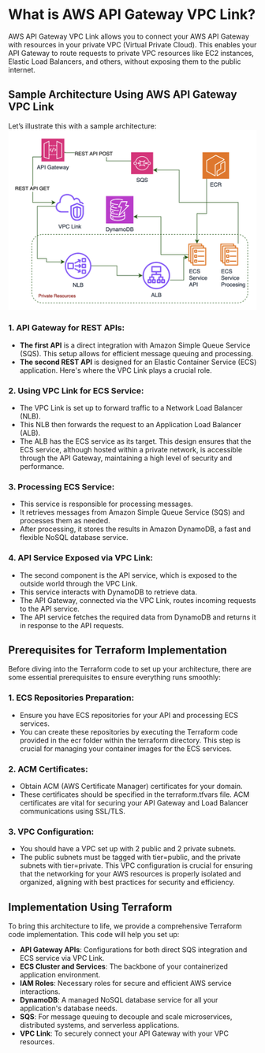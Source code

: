 # What is AWS API Gateway VPC Link?

AWS API Gateway VPC Link allows you to connect your AWS API Gateway with resources in your private VPC (Virtual Private Cloud). This enables your API Gateway to route requests to private VPC resources like EC2 instances, Elastic Load Balancers, and others, without exposing them to the public internet.

## Sample Architecture Using AWS API Gateway VPC Link

Let’s illustrate this with a sample architecture: ![AWS VPC LINK](VPC_Link.png "AWS VPC LINK")

### 1. API Gateway for REST APIs:
- **The first API** is a direct integration with Amazon Simple Queue Service (SQS). This setup allows for efficient message queuing and processing.
- **The second REST API** is designed for an Elastic Container Service (ECS) application. Here's where the VPC Link plays a crucial role.

### 2. Using VPC Link for ECS Service:
- The VPC Link is set up to forward traffic to a Network Load Balancer (NLB).
- This NLB then forwards the request to an Application Load Balancer (ALB).
- The ALB has the ECS service as its target. This design ensures that the ECS service, although hosted within a private network, is accessible through the API Gateway, maintaining a high level of security and performance.

### 3. Processing ECS Service:
- This service is responsible for processing messages.
- It retrieves messages from Amazon Simple Queue Service (SQS) and processes them as needed.
- After processing, it stores the results in Amazon DynamoDB, a fast and flexible NoSQL database service.

### 4. API Service Exposed via VPC Link:
- The second component is the API service, which is exposed to the outside world through the VPC Link.
- This service interacts with DynamoDB to retrieve data.
- The API Gateway, connected via the VPC Link, routes incoming requests to the API service.
- The API service fetches the required data from DynamoDB and returns it in response to the API requests.

## Prerequisites for Terraform Implementation

Before diving into the Terraform code to set up your architecture, there are some essential prerequisites to ensure everything runs smoothly:

### 1. ECS Repositories Preparation:
- Ensure you have ECS repositories for your API and processing ECS services.
- You can create these repositories by executing the Terraform code provided in the ecr folder within the terraform directory. This step is crucial for managing your container images for the ECS services.

### 2. ACM Certificates:
- Obtain ACM (AWS Certificate Manager) certificates for your domain.
- These certificates should be specified in the terraform.tfvars file. ACM certificates are vital for securing your API Gateway and Load Balancer communications using SSL/TLS.

### 3. VPC Configuration:
- You should have a VPC set up with 2 public and 2 private subnets.
- The public subnets must be tagged with tier=public, and the private subnets with tier=private. This VPC configuration is crucial for ensuring that the networking for your AWS resources is properly isolated and organized, aligning with best practices for security and efficiency.

## Implementation Using Terraform

To bring this architecture to life, we provide a comprehensive Terraform code implementation. This code will help you set up:
- **API Gateway APIs**: Configurations for both direct SQS integration and ECS service via VPC Link.
- **ECS Cluster and Services**: The backbone of your containerized application environment.
- **IAM Roles**: Necessary roles for secure and efficient AWS service interactions.
- **DynamoDB**: A managed NoSQL database service for all your application's database needs.
- **SQS**: For message queuing to decouple and scale microservices, distributed systems, and serverless applications.
- **VPC Link**: To securely connect your API Gateway with your VPC resources.
